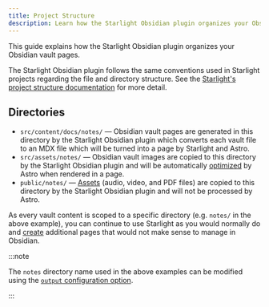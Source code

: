 ```yaml
---
title: Project Structure
description: Learn how the Starlight Obsidian plugin organizes your Obsidian vault pages.
---
```


This guide explains how the Starlight Obsidian plugin organizes your Obsidian vault pages.

The Starlight Obsidian plugin follows the same conventions used in Starlight projects regarding the file and directory structure.
See the [Starlight's project structure documentation](https://starlight.astro.build/guides/project-structure/) for more detail.

## Directories

- `src/content/docs/notes/` — Obsidian vault pages are generated in this directory by the Starlight Obsidian plugin which converts each vault file to an MDX file which will be turned into a page by Starlight and Astro.
- `src/assets/notes/` — Obsidian vault images are copied to this directory by the Starlight Obsidian plugin and will be automatically [optimized](https://docs.astro.build/en/guides/images/) by Astro when rendered in a page.
- `public/notes/` — [Assets](https://help.obsidian.md/Files+and+folders/Accepted+file+formats) (audio, video, and PDF files) are copied to this directory by the Starlight Obsidian plugin and will not be processed by Astro.

As every vault content is scoped to a specific directory (e.g. `notes/` in the above example), you can continue to use Starlight as you would normally do and [create](https://starlight.astro.build/getting-started/#add-pages) additional pages that would not make sense to manage in Obsidian.

:::note

The `notes` directory name used in the above examples can be modified using the [`output` configuration option](/configuration/#output).

:::
